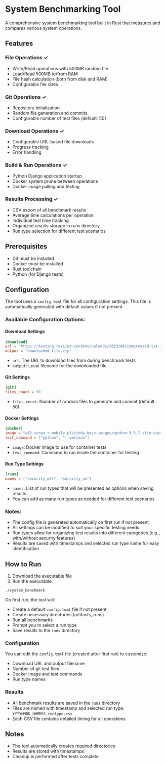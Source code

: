 # System Benchmarking Tool

A comprehensive system benchmarking tool built in Rust that measures and compares various system operations.

## Features

### File Operations ✓
- Write/Read operations with 500MB random file
- Load/Read 500MB to/from RAM
- File hash calculation (both from disk and RAM)
- Configurable file sizes

### Git Operations ✓
- Repository initialization
- Random file generation and commits
- Configurable number of test files (default: 50)

### Download Operations ✓
- Configurable URL-based file downloads
- Progress tracking
- Error handling

### Build & Run Operations ✓
- Python Django application startup
- Docker system prune between operations
- Docker image pulling and testing

### Results Processing ✓
- CSV export of all benchmark results
- Average time calculations per operation
- Individual test time tracking
- Organized results storage in runs directory
- Run type selection for different test scenarios

## Prerequisites
- Git must be installed
- Docker must be installed
- Rust toolchain
- Python (for Django tests)

## Configuration
The tool uses a `config.toml` file for all configuration settings. This file is automatically generated with default values if not present.

### Available Configuration Options:

#### Download Settings
```toml
[download]
url = "https://testing.taxi/wp-content/uploads/2023/06/compressed-txt-100M.zip"
output = "downloaded_file.zip"
```
- `url`: The URL to download files from during benchmark tests
- `output`: Local filename for the downloaded file

#### Git Settings
```toml
[git]
files_count = 50
```
- `files_count`: Number of random files to generate and commit (default: 50)

#### Docker Settings
```toml
[docker]
image = "af2.corpo.t-mobile.pl/cindy-base-images/python:3.9.7-slim-buster"
test_command = ["python", "--version"]
```
- `image`: Docker image to use for container tests
- `test_command`: Command to run inside the container for testing

#### Run Type Settings
```toml
[runs]
names = ["security_off", "security_on"]
```
- `names`: List of run types that will be presented as options when saving results
- You can add as many run types as needed for different test scenarios

### Notes:
- The config file is generated automatically on first run if not present
- All settings can be modified to suit your specific testing needs
- Run types allow for organizing test results into different categories (e.g., with/without security features)
- Results are saved with timestamps and selected run type name for easy identification

## How to Run

1. Download the executable file
2. Run the executable:
```bash
./system_benchmark
```

On first run, the tool will:
- Create a default `config.toml` file if not present
- Create necessary directories (artifacts, runs)
- Run all benchmarks
- Prompt you to select a run type
- Save results to the `runs` directory

### Configuration
You can edit the `config.toml` file (created after first run) to customize:
- Download URL and output filename
- Number of git test files
- Docker image and test commands
- Run type names

### Results
- All benchmark results are saved in the `runs` directory
- Files are named with timestamp and selected run type: `YYYYMMDD_HHMMSS_runtype.csv`
- Each CSV file contains detailed timing for all operations

## Notes
- The tool automatically creates required directories
- Results are stored with timestamps
- Cleanup is performed after tests complete
